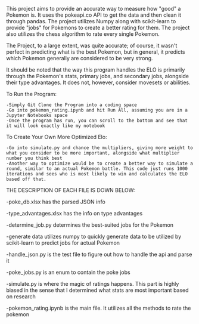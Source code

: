 This project aims to provide an accurate way to measure how "good" a Pokemon is. It uses the pokeapi.co API to get the data and then clean it through pandas. The project utilizes Numpy along with scikit-learn to provide "jobs" for Pokemons to create a better rating for them. The project also utilizes the chess algorithm to rate every single Pokemon.

The Project, to a large extent, was quite accurate; of course, it wasn't perfect in predicting what is the best Pokemon, but in general, it predicts which Pokemon generally are considered to be very strong.

It should be noted that the way this program handles the ELO is primarily through the Pokemon's stats, primary jobs, and secondary jobs, alongside their type advantages. It does not, however, consider movesets or abilities.

To Run the Program:

    -Simply Git Clone the Program into a coding space
    -Go into pokemon_rating.ipynb and hit Run All, assuming you are in a Jupyter Notebooks space
    -Once the program has run, you can scroll to the bottom and see that it will look exactly like my notebook

To Create Your Own More Optimized Elo:

    -Go into simulate.py and chance the multipliers, giving more weight to what you consider to be more important, alongside what multiplier number you think best
    -Another way to optimize would be to create a better way to simulate a round, similar to an actual Pokemon battle. This code just runs 1000 iterations and sees who is most likely to win and calculates the ELO based off that. 


THE DESCRIPTION OF EACH FILE IS DOWN BELOW:

-poke_db.xlsx has the parsed JSON info

-type_advantages.xlsx has the info on type advantages

-determine_job.py determines the best-suited jobs for the Pokemon

-generate data utilizes numpy to quickly generate data to be utilized by scikit-learn to predict jobs for actual Pokemon

-handle_json.py is the test file to figure out how to handle the api and parse it

-poke_jobs.py is an enum to contain the poke jobs

-simulate.py is where the magic of ratings happens. This part is highly biased in the sense that I determined what stats are most important based on research

-pokemon_rating.ipynb is the main file. It utilizes all the methods to rate the pokemon

 
